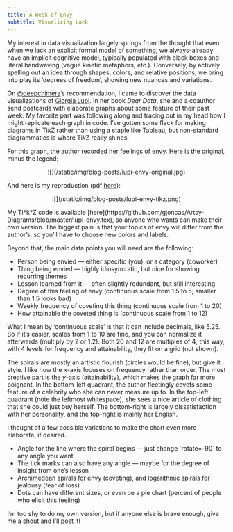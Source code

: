 ```yaml
---
title: A Week of Envy
subtitle: Visualizing Lack
---
```


My interest in data visualization largely springs from the thought that even when we lack an explicit formal model of something, 
we always-already have an implicit cognitive model, typically populated with black boxes and literal handwaving (vague kinetic metaphors, etc.).
Conversely, by actively spelling out an idea through shapes, colors, and relative positions, 
we bring into play its ‘degrees of freedom’, showing new nuances and variations.

On [\@deepchimera](https://twitter.com/deepchimera)’s recommendation, I came to discover the data visualizations of [Giorgia Lupi](http://giorgialupi.com).
In her book *Dear Data*, she and a coauthor send postcards with elaborate graphs about some feature of their past week.
My favorite part was following along and tracing out in my head how I might replicate each graph in code.
I’ve gotten some flack for making diagrams in Ti*k*Z rather than using a staple like Tableau, but non-standard diagrammatics is where Ti*k*Z really shines.

For this graph, the author recorded her feelings of envy. Here is the original, minus the legend:

<center>![](/static/img/blog-posts/lupi-envy-original.jpg)</center>

And here is my reproduction (pdf [here](/static/img/blog-posts/lupi-envy.pdf)):

<center>![](/static/img/blog-posts/lupi-envy-tikz.png)</center>

<p>My Ti*k*Z code is available [here](https://github.com/gjoncas/Artsy-Diagrams/blob/master/lupi-envy.tex), so anyone who wants can make their own version.
The biggest pain is that your topics of envy will differ from the author’s, so you’ll have to choose new colors and labels.</p>

Beyond that, the main data points you will need are the following:
<ul>
<li> Person being envied — either specific (you), or a category (coworker)</li>
<li> Thing being envied — highly idiosyncratic, but nice for showing recurring themes</li>
<li> Lesson learned from it — often slightly redundant, but still interesting</li>
<li> Degree of this feeling of envy (continuous scale from 1.5 to 5; smaller than 1.5 looks bad)</li>
<li> Weekly frequency of coveting this thing (continuous scale from 1 to 20)</li>
<li> How attainable the coveted thing is (continuous scale from 1 to 12)</li>
</ul>

What I mean by ‘continuous scale’ is that it can include decimals, like 5.25.
So if it’s easier, scales from 1 to 10 are fine, and you can normalize it afterwards (multiply by 2 or 1.2).
Both 20 and 12 are multiples of 4; this way, with 4 levels for frequency and attainability, they fit on a grid (not shown).

The spirals are mostly an artistic flourish (circles would be fine), but give it style.
I like how the *x*-axis focuses on frequency rather than order.
The most creative part is the *y*-axis (attainability), which makes the graph far more poignant.
In the bottom-left quadrant, the author fleetingly covets some feature of a celebrity who she can never measure up to.
In the top-left quadrant (note the leftmost whitespace), she sees a nice article of clothing that she could just buy herself.
The bottom-right is largely dissatisfaction with her personality, and the top-right is mainly her English.

I thought of a few possible variations to make the chart even more elaborate, if desired.
<ul>
<li> Angle for the line where the spiral begins — just change `rotate=-90` to any angle you want</li>
<li> The tick marks can also have any angle — maybe for the degree of insight from one’s lesson</li>
<li> Archimedean spirals for envy (coveting), and logarithmic spirals for jealousy (fear of loss)</li>
<li> Dots can have different sizes, or even be a pie chart (percent of people who elicit this feeling)</li>
</ul>

I’m too shy to do my own version, but if anyone else is brave enough, give me a [shout](https://twitter.com/gjncs) and I’ll post it!
